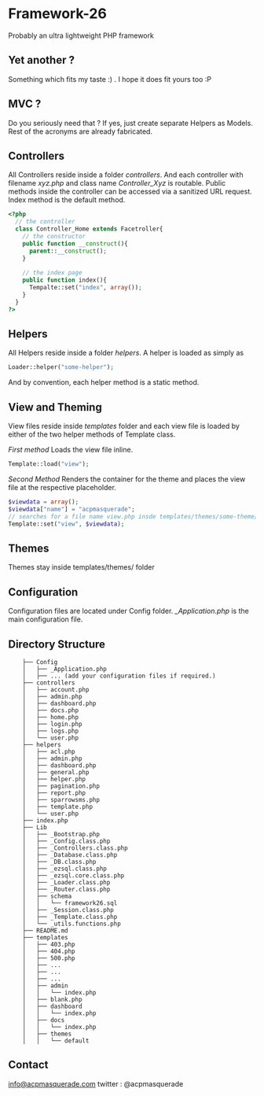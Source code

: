Framework-26
============

Probably an ultra lightweight PHP framework

Yet another ?
-----------

Something which fits my taste :) . I hope it does fit yours too :P 

MVC ?
-----
Do you seriously need that ? If yes, just create separate Helpers as Models. Rest of the acronyms are already fabricated.

Controllers
-----------
All Controllers reside inside a folder *controllers*.
And each controller with filename *xyz.php* and class name *Controller_Xyz* is routable. Public methods inside the controller can be accessed via a sanitized URL request.
Index method is the default method.
````php
<?php 
  // the controller
  class Controller_Home extends Facetroller{  
    // the constructor
    public function __construct(){
      parent::__construct();
    }
    
    // the index page
    public function index(){
      Tempalte::set("index", array());
    }
  }
?>
````

Helpers
-------
All Helpers reside inside a folder *helpers*. A helper is loaded as simply as 
````php
Loader::helper("some-helper");
````
And by convention, each helper method is a static method.


View and Theming
----------------
View files reside inside *templates* folder and each view file is loaded by either of the two helper methods of Template class.

*First method*
Loads the view file inline.
````php
Template::load("view");
````

*Second Method*
Renders the container for the theme and places the view file at the respective placeholder.
````php
$viewdata = array();
$viewdata["name"] = "acpmasquerade";
// searches for a file name view.php insde templates/themes/some-theme/ folder
Template::set("view", $viewdata);
````

Themes
------
Themes stay inside templates/themes/ folder 


Configuration
-------------
Configuration files are located under Config folder. *_Application.php* is the main configuration file.


Directory Structure
-------------------
        ├── Config
        │   ├── _Application.php
        │   ├── ... (add your configuration files if required.)
    	├── controllers
    	│   ├── account.php
    	│   ├── admin.php
    	│   ├── dashboard.php
    	│   ├── docs.php
    	│   ├── home.php
    	│   ├── login.php
    	│   ├── logs.php
    	│   └── user.php
    	├── helpers
    	│   ├── acl.php
    	│   ├── admin.php
    	│   ├── dashboard.php
    	│   ├── general.php
    	│   ├── helper.php
    	│   ├── pagination.php
    	│   ├── report.php
    	│   ├── sparrowsms.php
    	│   ├── template.php
    	│   └── user.php
    	├── index.php
    	├── Lib
    	│   ├── _Bootstrap.php
    	│   ├── _Config.class.php
    	│   ├── _Controllers.class.php
    	│   ├── _Database.class.php
    	│   ├── _DB.class.php
    	│   ├── _ezsql.class.php
    	│   ├── _ezsql.core.class.php
    	│   ├── _Loader.class.php
    	│   ├── _Router.class.php
    	│   ├── schema
    	│   │   └── framework26.sql
    	│   ├── _Session.class.php
    	│   ├── _Template.class.php
    	│   └── _utils.functions.php
    	├── README.md
    	├── templates
    	│   ├── 403.php
    	│   ├── 404.php
    	│   ├── 500.php
    	│   ├── ...
    	│   ├── ...
    	│   ├── ...
    	│   ├── admin
    	│   │   └── index.php
    	│   ├── blank.php
    	│   ├── dashboard
    	│   │   └── index.php
    	│   ├── docs
    	│   │   └── index.php
    	│   ├── themes
    	│   │   └── default
    


Contact
-----------
info@acpmasquerade.com
twitter : @acpmasquerade
